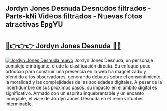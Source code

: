 ## Jordyn Jones Desnuda D𝚎sn𝚞dos filtr𝚊dos - Parts-kNi Vid𝚎os filtr𝚊dos - N𝚞evas f𝚘tos atr𝚊ctivas EpgYU

# <h2><a href="http://mb19o05.tromn.icu/?c=Jordyn+Jones+Desnuda">🔗👉👉👉 Jordyn Jones Desnuda 🔗🔗</a></h2>

[![Jordyn Jones Desnuda nuevo](https://i.imgur.com/pEAQMta.gif)](http://mb19o05.tromn.icu/?c=Jordyn+Jones+Desnuda)
Jordyn Jones Desnuda, un personaje complejo e intrigante, elude la clasificación directa. Su enfoque poco ortodoxo para construir una presencia en la web ha magnetizado y ofendido a los observadores, generando debates sobre el consentimiento, la moralidad y las complejidades de las sociedades digitales. A pesar de la incertidumbre de sus próximos pasos, su impacto en el ámbito digital es significativo. Armado con un espíritu inquebrantable y un encanto innegable, el viaje de Jordyn Jones Desnuda en el reino virtual es interminable.
